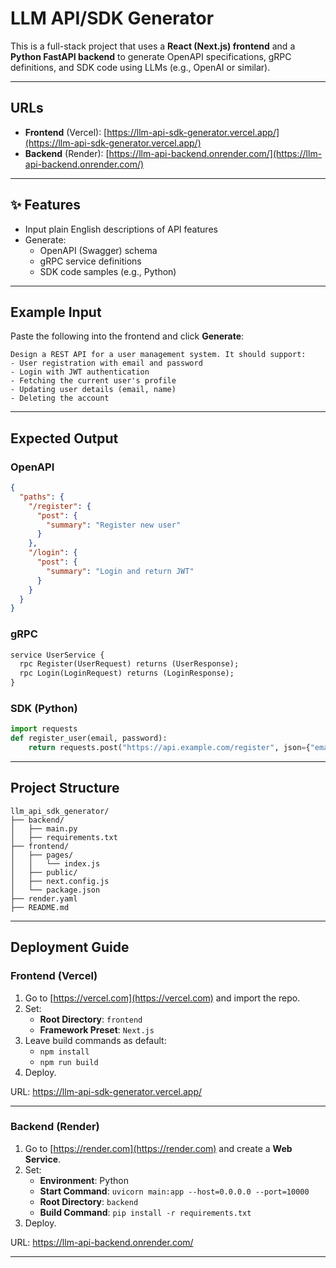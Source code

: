 # LLM API/SDK Generator

This is a full-stack project that uses a **React (Next.js) frontend** and a **Python FastAPI backend** to generate OpenAPI specifications, gRPC definitions, and SDK code using LLMs (e.g., OpenAI or similar).

---

##  URLs

- **Frontend** (Vercel): [https://llm-api-sdk-generator.vercel.app/](https://llm-api-sdk-generator.vercel.app/)
- **Backend** (Render): [https://llm-api-backend.onrender.com/](https://llm-api-backend.onrender.com/)

---

## ✨ Features

- Input plain English descriptions of API features
- Generate:
  - OpenAPI (Swagger) schema
  - gRPC service definitions
  - SDK code samples (e.g., Python)

---

## Example Input

Paste the following into the frontend and click **Generate**:

```
Design a REST API for a user management system. It should support:
- User registration with email and password
- Login with JWT authentication
- Fetching the current user's profile
- Updating user details (email, name)
- Deleting the account
```

---

## Expected Output

###  OpenAPI
```json
{
  "paths": {
    "/register": {
      "post": {
        "summary": "Register new user"
      }
    },
    "/login": {
      "post": {
        "summary": "Login and return JWT"
      }
    }
  }
}
```

###  gRPC
```proto
service UserService {
  rpc Register(UserRequest) returns (UserResponse);
  rpc Login(LoginRequest) returns (LoginResponse);
}
```

###  SDK (Python)
```python
import requests
def register_user(email, password):
    return requests.post("https://api.example.com/register", json={"email": email, "password": password})
```

---

##  Project Structure

```
llm_api_sdk_generator/
├── backend/
│   ├── main.py
│   ├── requirements.txt
├── frontend/
│   ├── pages/
│   │   └── index.js
│   ├── public/
│   ├── next.config.js
│   └── package.json
├── render.yaml
├── README.md
```

---

##  Deployment Guide

### Frontend (Vercel)

1. Go to [https://vercel.com](https://vercel.com) and import the repo.
2. Set:
   - **Root Directory**: `frontend`
   - **Framework Preset**: `Next.js`
3. Leave build commands as default:
   - `npm install`
   - `npm run build`
4. Deploy.

URL: https://llm-api-sdk-generator.vercel.app/

---

### Backend (Render)

1. Go to [https://render.com](https://render.com) and create a **Web Service**.
2. Set:
   - **Environment**: Python
   - **Start Command**: `uvicorn main:app --host=0.0.0.0 --port=10000`
   - **Root Directory**: `backend`
   - **Build Command**: `pip install -r requirements.txt`
3. Deploy.

URL: https://llm-api-backend.onrender.com/

---
